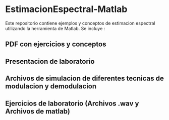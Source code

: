 # EstimacionEspectral-Matlab

Este repositorio contiene ejemplos y conceptos de estimacion espectral utilizando la herramienta de Matlab. Se incluye :
##  PDF con ejercicios y conceptos
##  Presentacion de laboratorio
##  Archivos de simulacion de diferentes tecnicas de modulacion y demodulacion
##  Ejercicios de laboratorio (Archivos .wav y Archivos de matlab)
